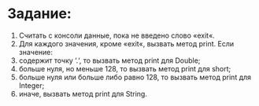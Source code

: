 <h1>Задание:</h1>

1. Считать с консоли данные, пока не введено слово «exit«.
2. Для каждого значения, кроме «exit«, вызвать метод print. Если значение:
3. содержит точку ‘.‘, то вызвать метод print для Double;
4. больше нуля, но меньше 128, то вызвать метод print для short;
5. больше нуля или больше либо равно 128, то вызвать метод print для Integer;
6. иначе, вызвать метод print для String.
